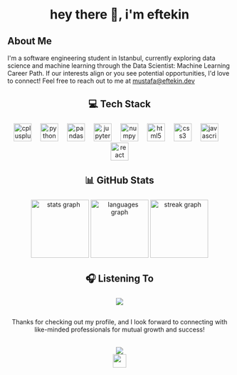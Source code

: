 <!-- Header -->
<h1 align="center">hey there 👋, i'm eftekin</h1>

<!-- About Me -->
## About Me

I'm a software engineering student in Istanbul, currently exploring data science and machine learning through the Data Scientist: Machine Learning Career Path. If our interests align or you see potential opportunities, I'd love to connect! Feel free to reach out to me at [mustafa@eftekin.dev](mailto:mustafa@eftekin.dev)

<!-- Tech Stack -->
<h2 align="center">💻 Tech Stack</h2>

###

<div align="center">
  <a href="#"><img src="https://cdn.jsdelivr.net/gh/devicons/devicon/icons/cplusplus/cplusplus-original.svg" height="40" alt="cplusplus logo" /></a>
  <img width="12" />
  <a href="#"><img src="https://cdn.jsdelivr.net/gh/devicons/devicon/icons/python/python-original.svg" height="40" alt="python logo" /></a>
  <img width="12" />
  <a href="#"><img src="https://cdn.jsdelivr.net/gh/devicons/devicon/icons/pandas/pandas-original.svg" height="40" alt="pandas logo" /></a>
  <img width="12" />
  <!-- <a href="#"><img src="https://cdn.jsdelivr.net/gh/devicons/devicon/icons/tensorflow/tensorflow-original.svg" height="40" alt="tensorflow logo" /></a>
  <img width="12" />
  <a href="#"><img src="https://cdn.jsdelivr.net/gh/devicons/devicon/icons/pytorch/pytorch-original.svg" height="40" alt="pytorch logo" /></a>
  <img width="12" /> -->
  <a href="#"><img src="https://cdn.jsdelivr.net/gh/devicons/devicon/icons/jupyter/jupyter-original.svg" height="40" alt="jupyter logo" /></a>
  <img width="12" />
  <a href="#"><img src="https://cdn.jsdelivr.net/gh/devicons/devicon/icons/numpy/numpy-original.svg" height="40" alt="numpy logo" /></a>
  <img width="12" />
  <a href="#"><img src="https://cdn.jsdelivr.net/gh/devicons/devicon/icons/html5/html5-original.svg" height="40" alt="html5 logo" /></a>
  <img width="12" />
  <a href="#"><img src="https://cdn.jsdelivr.net/gh/devicons/devicon/icons/css3/css3-original.svg" height="40" alt="css3 logo" /></a>
  <img width="12" />
  <a href="#"><img src="https://cdn.jsdelivr.net/gh/devicons/devicon/icons/javascript/javascript-original.svg" height="40" alt="javascript logo" /></a>
  <img width="12" />
  <a href="#"><img src="https://cdn.jsdelivr.net/gh/devicons/devicon/icons/react/react-original.svg" height="40" alt="react logo" /></a>
</div>



<!-- GitHub Stats -->
<h2 align="center">📊 GitHub Stats</h2>

###

<div align="center">
  <img src="https://github-readme-stats.vercel.app/api?username=eftekin&hide_title=true&hide_rank=true&show_icons=true&include_all_commits=true&count_private=true&disable_animations=false&locale=en&hide_border=true&order=1" height="130" alt="stats graph"  />
  <img src="https://github-readme-stats.vercel.app/api/top-langs?username=eftekin&locale=en&hide_title=false&layout=compact&card_width=320&langs_count=4&hide_border=true&order=2" height="130" alt="languages graph"  />
  <img src="https://streak-stats.demolab.com?user=eftekin&locale=en&mode=daily&hide_border=true&border_radius=5&order=3" height="130" alt="streak graph"  />
</div>

<!-- Listening to -->
<h2 align="center">🎧 Listening To</h2>

###

<div align="center">
<a href="https://spotify-github-profile.vercel.app/api/view?uid=11152987746&redirect=true"><img src="https://spotify-github-profile.vercel.app/api/view?uid=11152987746&cover_image=true&theme=novatorem&show_offline=false&background_color=ffffff&interchange=false&bar_color=53b14f&bar_color_cover=true"/></a>
</div>


##
<div align="center">
  <p>Thanks for checking out my profile, and I look forward to connecting with like-minded professionals for mutual growth and success!</p><br>
  <img src="https://komarev.com/ghpvc/?username=eftekin"/><br>
  <a href="https://www.buymeacoffee.com/eftekin"><img src="https://img.buymeacoffee.com/button-api/?text=Buy me a coffee&emoji=&slug=eftekin&button_colour=FFDD00&font_colour=000000&font_family=Cookie&outline_colour=000000&coffee_colour=ffffff" height="30"/></a>
</div>



